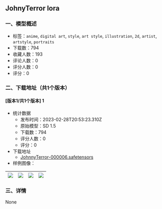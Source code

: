 ## JohnyTerror lora
### 一、模型概述

- 标签：`anime`, `digital art`, `style`, `art style`, `illustration`, `2d`, `artist`, `artstyle`, `portraits`
- 下载数：794
- 收藏人数：193
- 评论人数：0
- 评分人数：0
- 评分：0

### 二、下载地址（共1个版本）

#### [版本1/共1个版本] 1

- 统计数据
  - 发布时间：2023-02-28T20:53:23.310Z
  - 原始模型：SD 1.5
  - 下载数：794
  - 评分人数：0
  - 评分：0
- 下载地址
  - [JohnnyTerror-000006.safetensors](https://civitai.com/api/download/models/16699)
- 样例图像：

| <img src="https://image.civitai.com/xG1nkqKTMzGDvpLrqFT7WA/49a04de8-7fc0-4579-25b9-d8b691e60900/width=450/168443.jpeg" /> | <img src="https://image.civitai.com/xG1nkqKTMzGDvpLrqFT7WA/c15767a5-0d5e-4775-3c4f-c4c156ab8400/width=450/168440.jpeg" /> | <img src="https://image.civitai.com/xG1nkqKTMzGDvpLrqFT7WA/fcc5436a-47e9-419d-a8d5-9d02cb9ff700/width=450/168494.jpeg" /> | <img src="https://image.civitai.com/xG1nkqKTMzGDvpLrqFT7WA/cc4116ce-b067-445f-9bb7-9dd590b64200/width=450/168442.jpeg" /> |
| ---- | ---- | ---- | ---- |


### 三、详情
None